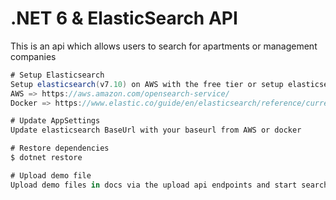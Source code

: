 # .NET 6 & ElasticSearch API

This is an api which allows users to search for apartments or management companies

```c#
# Setup Elasticsearch
Setup elasticsearch(v7.10) on AWS with the free tier or setup elasticsearch in docker
AWS => https://aws.amazon.com/opensearch-service/
Docker => https://www.elastic.co/guide/en/elasticsearch/reference/current/docker.html

# Update AppSettings
Update elasticsearch BaseUrl with your baseurl from AWS or docker

# Restore dependencies
$ dotnet restore

# Upload demo file
Upload demo files in docs via the upload api endpoints and start searching... 
```